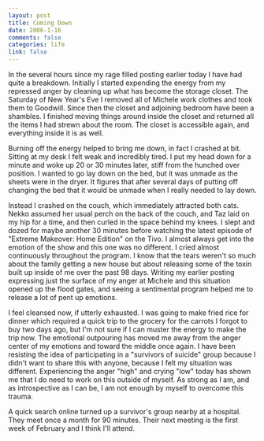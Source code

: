 ```yaml
--- 
layout: post
title: Coming Down
date: 2006-1-16
comments: false
categories: life
link: false
---
```

In the several hours since my rage filled posting earlier today I have had quite a breakdown. Initially I started expending the energy from my repressed anger by cleaning up what has become the storage closet. The Saturday of New Year's Eve I removed all of Michele work clothes and took them to Goodwill. Since then the closet and adjoining bedroom have been a shambles. I finished moving things around inside the closet and returned all the items I had strewn about the room. The closet is accessible again, and everything inside it is as well.

Burning off the energy helped to bring me down, in fact I crashed at bit. Sitting at my desk I felt weak and incredibly tired. I put my head down for a minute and woke up 20 or 30 minutes later, stiff from the hunched over position. I wanted to go lay down on the bed, but it was unmade as the sheets were in the dryer. It figures that after several days of putting off changing the bed that it would be unmade when I really needed to lay down.

Instead I crashed on the couch, which immediately attracted both cats. Nekko assumed her usual perch on the back of the couch, and Taz laid on my hip for a time, and then curled in the space behind my knees. I slept and dozed for maybe another 30 minutes before watching the latest episode of "Extreme Makeover: Home Edition" on the Tivo. I almost always get into the emotion of the show and this one was no different. I cried almost continuously throughout the program. I know that the tears weren't so much about the family getting a new house but about releasing some of the toxin built up inside of me over the past 98 days. Writing my earlier posting expressing just the surface of my anger at Michele and this situation opened up the flood gates, and seeing a sentimental program helped me to release a lot of pent up emotions.

I feel cleansed now, if utterly exhausted. I was going to make fried rice for dinner which required a quick trip to the grocery for the carrots I forgot to buy two days ago, but I'm not sure if I can muster the energy to make the trip now.  The emotional outpouring has moved me away from the anger center of my emotions and toward the middle once again. I have been resisting the idea of participating in a "survivors of suicide" group because I didn't want to share this with anyone, because I felt my situation was different. Experiencing the anger "high" and crying "low" today has shown me that I do need to work on this outside of myself. As strong as I am, and as introspective as I can be, I am not enough by myself to overcome this trauma.

A quick search online turned up a survivor's group nearby at a hospital. They meet once a month for 90 minutes. Their next meeting is the first week of February and I think I'll attend.

